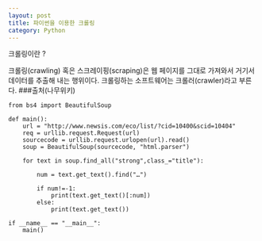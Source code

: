 ```yaml
---
layout: post
title: 파이썬을 이용한 크롤링
category: Python
---
```

크롤링이란 ?

크롤링(crawling) 혹은 스크레이핑(scraping)은 웹 페이지를 그대로 가져와서 거기서 데이터를 추출해 내는 행위이다. 크롤링하는 소프트웨어는 크롤러(crawler)라고 부른다.
###출처(나무위키)

```import urllib.request
from bs4 import BeautifulSoup

def main():
    url = "http://www.newsis.com/eco/list/?cid=10400&scid=10404"
    req = urllib.request.Request(url)
    sourcecode = urllib.request.urlopen(url).read()
    soup = BeautifulSoup(sourcecode, "html.parser")
    
    for text in soup.find_all("strong",class_="title"):

        num = text.get_text().find("…")

        if num!=-1:
            print(text.get_text()[:num])
        else:
            print(text.get_text())
            
if __name__ == "__main__":
    main()
```


